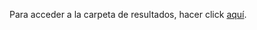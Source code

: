 Para acceder a la carpeta de resultados, hacer click [aquí]([URL](https://uniandes-my.sharepoint.com/:f:/r/personal/j_puentes_uniandes_edu_co/Documents/Results%20Dashboard?csf=1&web=1&e=zB3xfo)https://uniandes-my.sharepoint.com/:f:/r/personal/j_puentes_uniandes_edu_co/Documents/Results%20Dashboard?csf=1&web=1&e=zB3xfo).
